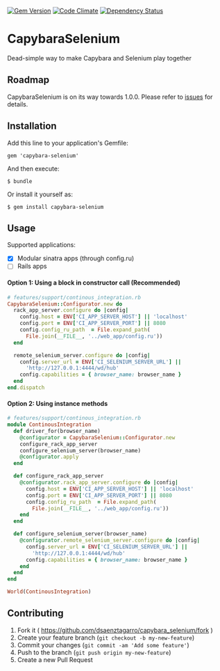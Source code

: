 [![Gem Version](https://badge.fury.io/rb/capybara-selenium.svg)](http://badge.fury.io/rb/capybara-selenium)
[![Code Climate](https://codeclimate.com/github/dsaenztagarro/capybara-selenium/badges/gpa.svg)](https://codeclimate.com/github/dsaenztagarro/capybara-selenium)
[![Dependency Status](https://gemnasium.com/dsaenztagarro/capybara-selenium.svg)](https://gemnasium.com/dsaenztagarro/capybara-selenium)

# CapybaraSelenium

Dead-simple way to make Capybara and Selenium play together

## Roadmap

CapybaraSelenium is on its way towards 1.0.0. Please refer to 
[issues](https://github.com/dsaenztagarro/capybara-selenium/issues) for details.

## Installation

Add this line to your application's Gemfile:

    gem 'capybara-selenium'

And then execute:

    $ bundle

Or install it yourself as:

    $ gem install capybara-selenium

## Usage

Supported applications:

- [X] Modular sinatra apps (through config.ru)
- [ ] Rails apps

#### Option 1: Using a block in constructor call (Recommended)

```ruby
# features/support/continous_integration.rb
CapybaraSelenium::Configurator.new do
  rack_app_server.configure do |config|
    config.host = ENV['CI_APP_SERVER_HOST'] || 'localhost'
    config.port = ENV['CI_APP_SERVER_PORT'] || 8080
    config.config_ru_path  = File.expand_path(
      File.join(__FILE__, '../web_app/config.ru'))
  end

  remote_selenium_server.configure do |config|
    config.server_url = ENV['CI_SELENIUM_SERVER_URL'] ||
      'http://127.0.0.1:4444/wd/hub'
    config.capabilities = { browser_name: browser_name }
  end
end.dispatch
```

#### Option 2: Using instance methods

```ruby
# features/support/continous_integration.rb
module ContinousIntegration
  def driver_for(browser_name)
    @configurator = CapybaraSelenium::Configurator.new
    configure_rack_app_server
    configure_selenium_server(browser_name)
    @configurator.apply
  end

  def configure_rack_app_server
    @configurator.rack_app_server.configure do |config|
      config.host = ENV['CI_APP_SERVER_HOST'] || 'localhost'
      config.port = ENV['CI_APP_SERVER_PORT'] || 8080
      config.config_ru_path  = File.expand_path(
        File.join(__FILE__, '../web_app/config.ru'))
    end
  end

  def configure_selenium_server(browser_name)
    @configurator.remote_selenium_server.configure do |config|
      config.server_url = ENV['CI_SELENIUM_SERVER_URL'] ||
        'http://127.0.0.1:4444/wd/hub'
      config.capabilities = { browser_name: browser_name }
    end
  end
end

World(ContinousIntegration)
```

## Contributing

1. Fork it ( https://github.com/dsaenztagarro/capybara_selenium/fork )
2. Create your feature branch (`git checkout -b my-new-feature`)
3. Commit your changes (`git commit -am 'Add some feature'`)
4. Push to the branch (`git push origin my-new-feature`)
5. Create a new Pull Request
